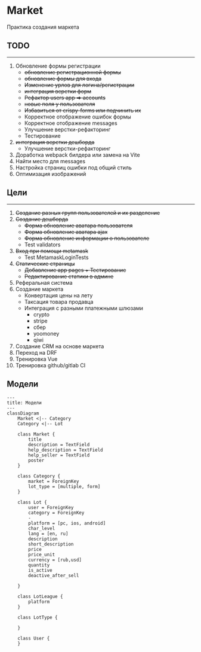 # Market

Практика создания маркета

## TODO
---

1. Обновление формы регистрации
    - ~~обновление регистрационной формы~~
    - ~~обновление формы для входа~~
    - ~~Изменение урлов для логина/регистрации~~
    - ~~интеграция верстки форм~~
    - ~~Рефактор users app => accounts~~
    - ~~новые поля у пользователя~~
    - ~~Избавиться от crispy-forms или подчинить их~~
    - Корректное отображение ошибок формы
    - Корректное отображение messages
    - Улучшение верстки-рефакторинг
    - Тестирование
2. ~~интеграция верстки дешборда~~
    - Улучшение верстки-рефакторинг
3. Доработка webpack билдера или замена на Vite
4. Найти место для messages
5. Настройка страниц ошибки под общий стиль
6. Оптимизация изображений


## Цели

---
1. ~~Создание разных групп пользователей и их разделение~~
2. ~~Создание дешборда~~
    - ~~Форма обновление аватара пользователя~~
    - ~~Форма обновление аватара ajax~~
    - ~~Форма обновление информации о пользователе~~
    - Test validators
3. ~~Вход при помощи metamask~~
    - Test MetamaskLoginTests
4. ~~Статические страницы~~
    - ~~Добавление app pages + Тестирование~~
    - ~~Редактирование статики в админе~~
5. Реферальная система
6. Создание маркета
    - Конвертация цены на лету
    - Таксация товара продавца
    - Интеграция с разными платежными шлюзами
        - crypto
        - stripe
        - сбер
        - yoomoney
        - qiwi
7. Создание CRM на основе маркета
8. Переход на DRF
9. Тренировка Vue
10. Тренировка github/gitlab CI


## Модели

```mermaid
---
title: Модели
---
classDiagram
    Market <|-- Category
    Category <|-- Lot

    class Market {
        title
        description = TextField
        help_description = TextField
        help_seller = TextField
        poster
    }

    class Category {
        market = ForeignKey
        lot_type = [multiple, form]
    }

    class Lot {
        user = ForeignKey
        category = ForeignKey
        -
        platform = [pc, ios, android]
        char_level
        lang = [en, ru]
        description
        short_description
        price
        price_unit
        currency = [rub,usd]
        quantity
        is_active
        deactive_after_sell

    }

    class LotLeague {
        platform
    }

    class LotType {

    }

    class User {
    }

```
